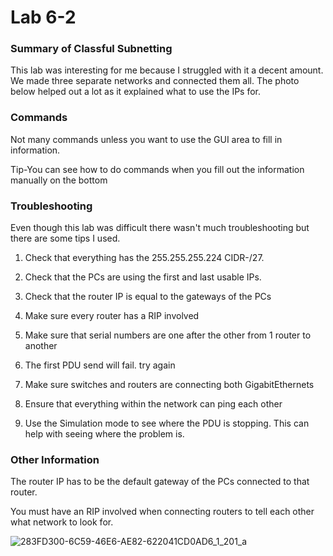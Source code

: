 # Lab 6-2

### Summary of Classful Subnetting
This lab was interesting for me because I struggled with it a decent amount. We made three separate networks and connected them all. The photo below helped out a lot as it explained what to use the IPs for. 

### Commands

Not many commands unless you want to use the GUI area to fill in information.

Tip-You can see how to do commands when you fill out the information manually on the bottom

### Troubleshooting

Even though this lab was difficult there wasn't much troubleshooting but there are some tips I used.

1. Check that everything has the 255.255.255.224 CIDR-/27.

2. Check that the PCs are using the first and last usable IPs.

3. Check that the router IP is equal to the gateways of the PCs

4. Make sure every router has a RIP involved

5. Make sure that serial numbers are one after the other from 1 router to another

6. The first PDU send will fail. try again

7. Make sure switches and routers are connecting both GigabitEthernets

8. Ensure that everything within the network can ping each other

9. Use the Simulation mode to see where the PDU is stopping. This can help with seeing where the problem is.

### Other Information

The router IP has to be the default gateway of the PCs connected to that router. 

You must have an RIP involved when connecting routers to tell each other what network to look for.

![283FD300-6C59-46E6-AE82-622041CD0AD6_1_201_a](https://github.com/user-attachments/assets/0beac329-09b5-459c-84f1-d4cedaf99eb3)
